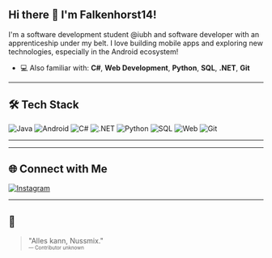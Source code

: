 ## Hi there 👋 I'm Falkenhorst14!


I'm a software development student @iubh and software developer with an apprenticeship under my belt. I love building mobile apps and exploring new technologies, especially in the Android ecosystem!

- 💻 Also familiar with: **C#**, **Web Development**, **Python**, **SQL**, **.NET**, **Git**

---

## 🛠️ Tech Stack

![Java](https://img.shields.io/badge/Java-ED8B00?style=for-the-badge&logo=java&logoColor=white)
![Android](https://img.shields.io/badge/Android-3DDC84?style=for-the-badge&logo=android&logoColor=white)
![C#](https://img.shields.io/badge/C%23-239120?style=for-the-badge&logo=c-sharp&logoColor=white)
![.NET](https://img.shields.io/badge/.NET-512BD4?style=for-the-badge&logo=dotnet&logoColor=white)
![Python](https://img.shields.io/badge/Python-3776AB?style=for-the-badge&logo=python&logoColor=white)
![SQL](https://img.shields.io/badge/SQL-4479A1?style=for-the-badge&logo=postgresql&logoColor=white)
![Web](https://img.shields.io/badge/Web%20Development-4285F4?style=for-the-badge&logo=html5&logoColor=white)
![Git](https://img.shields.io/badge/Git-F05032?style=for-the-badge&logo=git&logoColor=white)

---

<!--## 📊 Most Used Languages

[![Top Langs](https://github-readme-stats.vercel.app/api/top-langs/?username=Falkenhorst14&layout=compact&theme=radical)](https://github.com/anuraghazra/github-readme-stats) -->

---

## 🌐 Connect with Me

[![Instagram](https://img.shields.io/badge/@lukasreipert-E4405F?style=for-the-badge&logo=instagram&logoColor=white)](https://www.instagram.com/lukasreipert/)

---

## 💬

> "Alles kann, Nussmix."  
> <sub><sup>— Contributor unknown</sup></sub>
